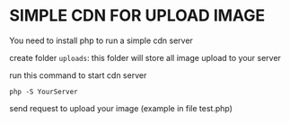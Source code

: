 # SIMPLE CDN FOR UPLOAD IMAGE
You need to install php to run a simple cdn server

create folder `uploads`: this folder will store all image upload to your server

run this command to start cdn server

`php -S YourServer`

send request to upload your image (example in file test.php)





